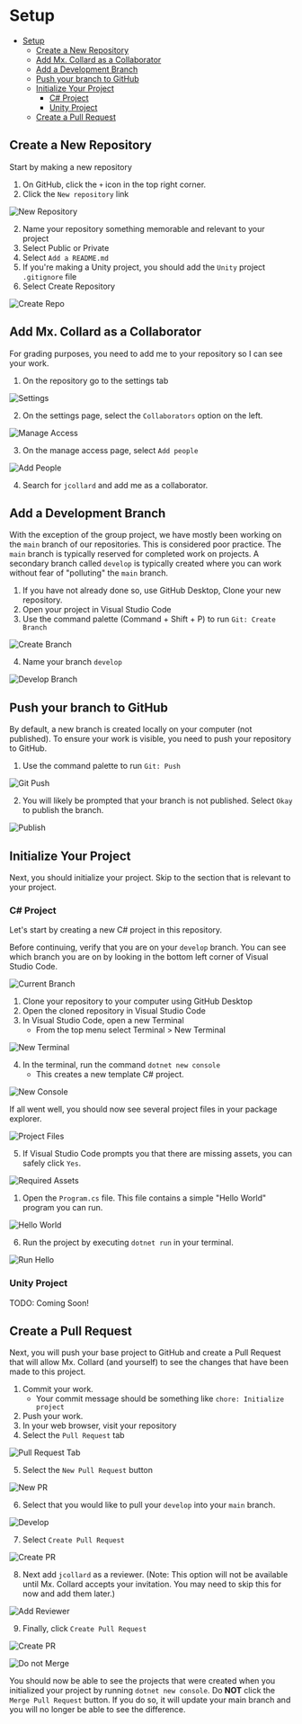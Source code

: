 # Setup

- [Setup](#setup)
  - [Create a New Repository](#create-a-new-repository)
  - [Add Mx. Collard as a Collaborator](#add-mx-collard-as-a-collaborator)
  - [Add a Development Branch](#add-a-development-branch)
  - [Push your branch to GitHub](#push-your-branch-to-github)
  - [Initialize Your Project](#initialize-your-project)
    - [C# Project](#c-project)
    - [Unity Project](#unity-project)
  - [Create a Pull Request](#create-a-pull-request)

## Create a New Repository

Start by making a new repository

1. On GitHub, click the `+` icon in the top right corner.
2. Click the `New repository` link

![New Repository](images/New%20Repository.png)

2. Name your repository something memorable and relevant to your project
3. Select Public or Private
4. Select `Add a README.md`
5. If you're making a Unity project, you should add the `Unity` project `.gitignore` file
6. Select Create Repository

![Create Repo](images/CreateRepo.png)

## Add Mx. Collard as a Collaborator

For grading purposes, you need to add me to your repository so I can see your
work.

1. On the repository go to the settings tab

![Settings](images/settings.png)

2. On the settings page, select the `Collaborators` option on the left.

![Manage Access](images/collaborators.png)

3. On the manage access page, select `Add people`

![Add People](images/addpeople.png)

4. Search for `jcollard` and add me as a collaborator.

## Add a Development Branch

With the exception of the group project, we have mostly been working on the
`main` branch of our repositories. This is considered poor practice. The `main`
branch is typically reserved for completed work on projects. A secondary branch
called `develop` is typically created where you can work without fear of
"polluting" the `main` branch.

1. If you have not already done so, use GitHub Desktop, Clone your new repository.
2. Open your project in Visual Studio Code
3. Use the command palette (Command + Shift + P) to run `Git: Create Branch`

![Create Branch](images/createbranch.png)

4. Name your branch `develop`

![Develop Branch](images/name_develop.png)

## Push your branch to GitHub

By default, a new branch is created locally on your computer (not published). To
ensure your work is visible, you need to push your repository to GitHub.

1. Use the command palette to run `Git: Push`

![Git Push](images/git-push.png)

2. You will likely be prompted that your branch is not published. Select `Okay`
   to publish the branch.

![Publish](images/publish-branch.png)

## Initialize Your Project

Next, you should initialize your project. Skip to the section that is relevant to your project.

### C# Project

Let's start by creating a new C# project in this repository.

Before continuing, verify that you are on your `develop` branch. You can see
which branch you are on by looking in the bottom left corner of Visual Studio
Code.

![Current Branch](images/current-branch.png)

1. Clone your repository to your computer using GitHub Desktop
2. Open the cloned repository in Visual Studio Code
3. In Visual Studio Code, open a new Terminal
   * From the top menu select Terminal > New Terminal

![New Terminal](images/newTerminal.png)

4. In the terminal, run the command `dotnet new console`
   * This creates a new template C# project.

![New Console](images/newconsole.png)

If all went well, you should now see several project files in your package
explorer.

![Project Files](images/projectfiles.png)

5. If Visual Studio Code prompts you that there are missing assets, you can
   safely click `Yes`.

![Required Assets](images/required_assets.png)

1. Open the `Program.cs` file. This file contains a simple "Hello World" program
   you can run.

![Hello World](images/helloworld.png)

6. Run the project by executing `dotnet run` in your terminal.

![Run Hello](images/runhello.png)

### Unity Project

TODO: Coming Soon!

## Create a Pull Request

Next, you will push your base project to GitHub and create a Pull Request that
will allow Mx. Collard (and yourself) to see the changes that have been made to
this project.

1. Commit your work. 
   * Your commit message should be something like `chore: Initialize project`
2. Push your work.
3. In your web browser, visit your repository
4. Select the `Pull Request` tab

![Pull Request Tab](images/select-pull-request.png)

5. Select the `New Pull Request` button

![New PR](images/new-pr.png)

6. Select that you would like to pull your `develop` into your `main` branch.

![Develop](images/select-develop.gif)

7. Select `Create Pull Request`

![Create PR](images/create-pr.png)

8. Next add `jcollard` as a reviewer. (Note: This option will not be available
   until Mx. Collard accepts your invitation. You may need to skip this for now
   and add them later.)

![Add Reviewer](images/add-reviewer.gif)

9. Finally, click `Create Pull Request`

![Create PR](images/final-create-pr.png)

![Do not Merge](images/dontmerge.png)

You should now be able to see the projects that were created when you initialized your project by running `dotnet new console`. Do **NOT** click the `Merge Pull Request` button. If you do so, it will update your main branch and you will no longer be able to see the difference.

